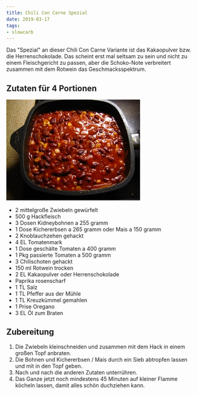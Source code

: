```yaml
---
title: Chili Con Carne Spezial
date: 2019-03-17
tags:
- slowcarb
---
```


Das "Spezial" an dieser Chili Con Carne Variante ist das Kakaopulver bzw. die Herrenschokolade. Das scheint erst mal seltsam zu sein und nicht zu einem Fleischgericht zu passen, aber die Schoko-Note verbreitert zusammen mit dem Rotwein das Geschmacksspektrum.

## Zutaten für 4 Portionen
![](/img/chili-con-carne-spezial.jpg)

- 2         mittelgroße Zwiebeln gewürfelt
- 500 g     Hackfleisch
- 3 Dosen   Kidneybohnen a 255 gramm
- 1 Dose    Kichererbsen a 265 gramm oder Mais a 150 gramm
- 2         Knoblauchzehen gehackt
- 4 EL      Tomatenmark
- 1 Dose    geschälte Tomaten a 400 gramm
- 1 Pkg     passierte Tomaten a 500 gramm
- 3         Chilischoten gehackt
- 150 ml    Rotwein trocken
- 2 EL      Kakaopulver oder Herrenschokolade
- Paprika rosenscharf
- 1 TL      Salz
- 1 TL      Pfeffer aus der Mühle
- 1 TL      Kreuzkümmel gemahlen
- 1 Prise   Oregano
- 3 EL      Öl zum Braten

## Zubereitung
1. Die Zwiebeln kleinschneiden und zusammen mit dem Hack in einem großen Topf anbraten.
2. Die Bohnen und Kichererbsen / Mais durch ein Sieb abtropfen lassen und mit in den Topf geben.
3. Nach und nach die anderen Zutaten unterrühren.
4. Das Ganze jetzt noch mindestens 45 Minuten auf kleiner Flamme köcheln lassen, damit alles schön duchziehen kann.
